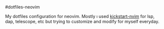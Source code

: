 #dotfiles-neovim

My dotfiles configuration for neovim. Mostly ı used [kickstart-nvim](https://github.com/nvim-lua/kickstart.nvim) for lsp, dap, telescope, etc but trying to customize and modify for myself everyday. 
